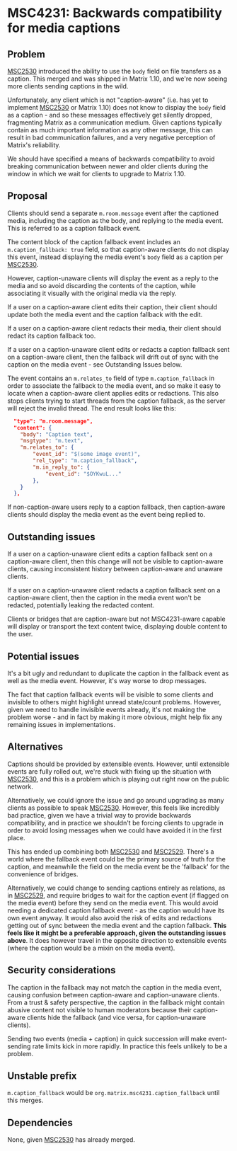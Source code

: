 # MSC4231: Backwards compatibility for media captions

## Problem

[MSC2530](https://github.com/matrix-org/matrix-spec-proposals/pull/2530) introduced the ability to use the `body` field
on file transfers as a caption.  This merged and was shipped in Matrix 1.10, and we're now seeing more clients sending
captions in the wild.

Unfortunately, any client which is not "caption-aware" (i.e. has yet to implement
[MSC2530](https://github.com/matrix-org/matrix-spec-proposals/pull/2530) or Matrix 1.10) does not know to display the
`body` field as a caption - and so these messages effectively get silently dropped, fragmenting Matrix as a
communication medium.  Given captions typically contain as much important information as any other message, this can
result in bad communication failures, and a very negative perception of Matrix's reliability.

We should have specified a means of backwards compatibility to avoid breaking communication between newer and older
clients during the window in which we wait for clients to upgrade to Matrix 1.10.

## Proposal

Clients should send a separate `m.room.message` event after the captioned media, including the caption as the body,
and replying to the media event.  This is referred to as a caption fallback event.

The content block of the caption fallback event includes an `m.caption_fallback: true` field, so that caption-aware
clients do not display this event, instead displaying the media event's `body` field as a caption per
[MSC2530](https://github.com/matrix-org/matrix-spec-proposals/pull/2530).

However, caption-unaware clients will display the event as a reply to the media and so avoid discarding the contents of
the caption, while associating it visually with the original media via the reply.

If a user on a caption-aware client edits their caption, their client should update both the media event and the caption
fallback with the edit.

If a user on a caption-aware client redacts their media, their client should redact its caption fallback too.

If a user on a caption-unaware client edits or redacts a caption fallback sent on a caption-aware client, then the
fallback will drift out of sync with the caption on the media event - see Outstanding Issues below.

The event contains an `m.relates_to` field of type `m.caption_fallback` in order to associate the fallback to the media
event, and so make it easy to locate when a caption-aware client applies edits or redactions.  This also stops clients
trying to start threads from the caption fallback, as the server will reject the invalid thread.  The end result looks
like this:

```json
  "type": "m.room.message",
  "content": {
    "body": "Caption text",
    "msgtype": "m.text",
    "m.relates_to": {
        "event_id": "$(some image event)",
        "rel_type": "m.caption_fallback",
		"m.in_reply_to": {
	        "event_id": "$OYKwuL..."
	    },
    }
  },
```

If non-caption-aware users reply to a caption fallback, then caption-aware clients should display the media event
as the event being replied to.

## Outstanding issues

If a user on a caption-unaware client edits a caption fallback sent on a caption-aware client, then this change
will not be visible to caption-aware clients, causing inconsistent history between caption-aware and unaware clients.

If a user on a caption-unaware client redacts a caption fallback sent on a caption-aware client, then the caption in
the media event won't be redacted, potentially leaking the redacted content.

Clients or bridges that are caption-aware but not MSC4231-aware capable will display or transport the text content
twice, displaying double content to the user.

## Potential issues

It's a bit ugly and redundant to duplicate the caption in the fallback event as well as the media event.  However, it's
way worse to drop messages.

The fact that caption fallback events will be visible to some clients and invisible to others might highlight unread
state/count problems.  However, given we need to handle invisible events already, it's not making the problem worse -
and in fact by making it more obvious, might help fix any remaining issues in implementations.

## Alternatives

Captions should be provided by extensible events.  However, until extensible events are fully rolled out, we're stuck
with fixing up the situation with [MSC2530](https://github.com/matrix-org/matrix-spec-proposals/pull/2530), and this is
a problem which is playing out right now on the public network.

Alternatively, we could ignore the issue and go around upgrading as many clients as possible to speak
[MSC2530](https://github.com/matrix-org/matrix-spec-proposals/pull/2530).  However, this feels like incredibly bad
practice, given we have a trivial way to provide backwards compatibility, and in practice we shouldn't be forcing
clients to upgrade in order to avoid losing messages when we could have avoided it in the first place.

This has ended up combining both [MSC2530](https://github.com/matrix-org/matrix-spec-proposals/pull/2530) and
[MSC2529](https://github.com/matrix-org/matrix-spec-proposals/pull/2529). There's a world where the fallback event could
be the primary source of truth for the caption, and meanwhile the field on the media event be the 'fallback' for the
convenience of bridges.

Alternatively, we could change to sending captions entirely as relations, as in
[MSC2529](https://github.com/matrix-org/matrix-spec-proposals/pull/2529), and require bridges to wait for the caption
event (if flagged on the media event) before they send on the media event.  This would avoid needing a dedicated
caption fallback event - as the caption would have its own event anyway.  It would also avoid the risk of edits
and redactions getting out of sync between the media event and the caption fallback.  **This feels like it might
be a preferable approach, given the outstanding issues above**.  It does however travel in the opposite direction to
extensible events (where the caption would be a mixin on the media event).

## Security considerations

The caption in the fallback may not match the caption in the media event, causing confusion between caption-aware and
caption-unaware clients.  From a trust & safety perspective, the caption in the fallback might contain abusive content
not visible to human moderators because their caption-aware clients hide the fallback (and vice versa, for
caption-unaware clients).

Sending two events (media + caption) in quick succession will make event-sending rate limits kick in more rapidly. In
practice this feels unlikely to be a problem.

## Unstable prefix

`m.caption_fallback` would be `org.matrix.msc4231.caption_fallback` until this merges.

## Dependencies

None, given [MSC2530](https://github.com/matrix-org/matrix-spec-proposals/pull/2530) has already merged.
